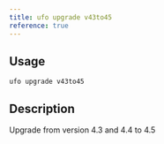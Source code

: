 ```yaml
---
title: ufo upgrade v43to45
reference: true
---
```


## Usage

    ufo upgrade v43to45

## Description

Upgrade from version 4.3 and 4.4 to 4.5



